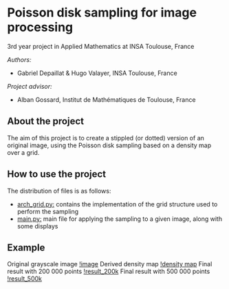 # Poisson disk sampling for image processing

3rd year project in Applied Mathematics at INSA Toulouse, France

*Authors:*
- Gabriel Depaillat & Hugo Valayer, INSA Toulouse, France

*Project advisor:*
- Alban Gossard, Institut de Mathématiques de Toulouse, France

## About the project
The aim of this project is to create a stippled (or dotted) version of an original image, using the Poisson disk sampling based on a density map over a grid.

## How to use the project
The distribution of files is as follows:
 * <ins>arch_grid.py:</ins> contains the implementation of the grid structure used to perform the sampling
 * <ins>main.py:</ins> main file for applying the sampling to a given image, along with some displays

## Example
Original grayscale image
[!image](https://github.com/hvalayer/Poisson-disk-sampling/blob/master/images/gray_img.png)
Derived density map
[!density map](https://github.com/hvalayer/Poisson-disk-sampling/blob/master/images/density_map.png)
Final result with 200 000 points
[!result_200k](https://github.com/hvalayer/Poisson-disk-sampling/blob/master/images/result_200k.png)
Final result with 500 000 points
[!result_500k](https://github.com/hvalayer/Poisson-disk-sampling/blob/master/images/result_500k.png)
